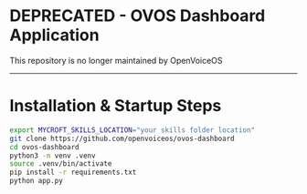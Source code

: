 # DEPRECATED - OVOS Dashboard Application

This repository is no longer maintained by OpenVoiceOS
________________

# Installation & Startup Steps

``` bash
export MYCROFT_SKILLS_LOCATION="your skills folder location"
git clone https://github.com/openvoiceos/ovos-dashboard
cd ovos-dashboard
python3 -m venv .venv
source .venv/bin/activate
pip install -r requirements.txt
python app.py
```
